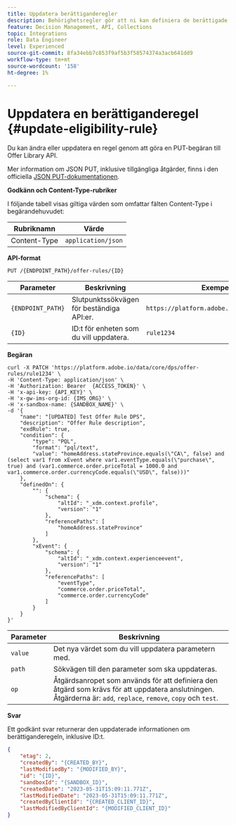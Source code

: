 ```yaml
---
title: Uppdatera berättiganderegler
description: Behörighetsregler gör att ni kan definiera de berättigade kandidaterna baserat på vad ni vill rikta, t.ex. profilattribut och målgrupper.
feature: Decision Management, API, Collections
topic: Integrations
role: Data Engineer
level: Experienced
source-git-commit: 8fa34ebb7c853f9af5b3f58574374a3acb641dd9
workflow-type: tm+mt
source-wordcount: '158'
ht-degree: 1%

---
```


# Uppdatera en berättiganderegel {#update-eligibility-rule}

Du kan ändra eller uppdatera en regel genom att göra en PUT-begäran till Offer Library API.

Mer information om JSON PUT, inklusive tillgängliga åtgärder, finns i den officiella [JSON PUT-dokumentationen](https://jsonpatch.com/).

**Godkänn och Content-Type-rubriker**

I följande tabell visas giltiga värden som omfattar fälten Content-Type i begärandehuvudet:

| Rubriknamn | Värde |
| --------- | ----------- | 
| Content-Type | `application/json` |

**API-format**

```http
PUT /{ENDPOINT_PATH}/offer-rules/{ID}
```

| Parameter | Beskrivning | Exempel |
| --------- | ----------- | ------- |
| `{ENDPOINT_PATH}` | Slutpunktssökvägen för beständiga API:er. | `https://platform.adobe.io/data/core/dps` |
| `{ID}` | ID:t för enheten som du vill uppdatera. | `rule1234` |

**Begäran**

```shell
curl -X PATCH 'https://platform.adobe.io/data/core/dps/offer-rules/rule1234' \
-H 'Content-Type: application/json' \
-H 'Authorization: Bearer  {ACCESS_TOKEN}' \
-H 'x-api-key: {API_KEY}' \
-H 'x-gw-ims-org-id: {IMS_ORG}' \
-H 'x-sandbox-name: {SANDBOX_NAME}' \
-d '{
    "name": "[UPDATED] Test Offer Rule DPS",
    "description": "Offer Rule description",
    "exdRule": true,
    "condition": {
        "type": "PQL",
        "format": "pql/text",
        "value": "homeAddress.stateProvince.equals(\"CA\", false) and (select var1 from xEvent where var1.eventType.equals(\"purchase\", true) and (var1.commerce.order.priceTotal = 1000.0 and var1.commerce.order.currencyCode.equals(\"USD\", false)))"
    },
    "definedOn": {
        "": {
            "schema": {
                "altId": "_xdm.context.profile",
                "version": "1"
            },
            "referencePaths": [
                "homeAddress.stateProvince"
            ]
        },
        "xEvent": {
            "schema": {
                "altId": "_xdm.context.experienceevent",
                "version": "1"
            },
            "referencePaths": [
                "eventType",
                "commerce.order.priceTotal",
                "commerce.order.currencyCode"
            ]
        }
    }
}'
```

| Parameter | Beskrivning |
| --------- | ----------- |
| `value` | Det nya värdet som du vill uppdatera parametern med. |
| `path` | Sökvägen till den parameter som ska uppdateras. |
| `op` | Åtgärdsanropet som används för att definiera den åtgärd som krävs för att uppdatera anslutningen. Åtgärderna är: `add`, `replace`, `remove`, `copy` och `test`. |

**Svar**

Ett godkänt svar returnerar den uppdaterade informationen om berättiganderegeln, inklusive ID:t.

```json
{
    "etag": 2,
    "createdBy": "{CREATED_BY}",
    "lastModifiedBy": "{MODIFIED_BY}",
    "id": "{ID}",
    "sandboxId": "{SANDBOX_ID}",
    "createdDate": "2023-05-31T15:09:11.771Z",
    "lastModifiedDate": "2023-05-31T15:09:11.771Z",
    "createdByClientId": "{CREATED_CLIENT_ID}",
    "lastModifiedByClientId": "{MODIFIED_CLIENT_ID}"
}
```
